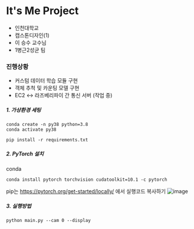 # It's Me Project

* 인천대학교 
* 캡스톤디자인(1) 
* 이 승수 교수님
* 1병근2성균 팀

### 진행상황
* 커스텀 데이터 학습 모듈 구현
* 객체 추척 및 카운팅 모델 구현
* EC2 <-> 라즈베리파이 간 통신 서버 (작업 중)

##### 1. 가상환경 세팅
~~~
conda create -n py38 python=3.8    
conda activate py38
~~~
~~~
pip install -r requirements.txt
~~~

##### 2. PyTorch 설치
conda
~~~
conda install pytorch torchvision cudatoolkit=10.1 -c pytorch
~~~
pip는 https://pytorch.org/get-started/locally/ 에서 실행코드 복사하기
![image](https://github.com/ask7616/ItsMe/assets/68906169/6e648d4b-e54b-4d43-9237-35520c47548f)

##### 3. 실행방법
~~~
python main.py --cam 0 --display
~~~

##### 

